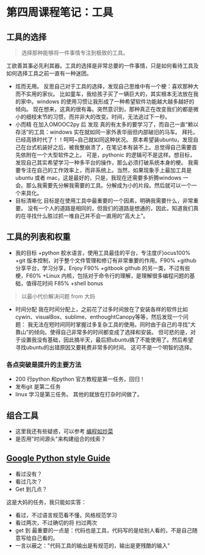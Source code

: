 # 第四周课程笔记：工具

## 工具的选择

> 选择那种能够将一件事情专注到极致的工具。

工欲善其事必先利其器。工具的选择是非常总要的一件事情，只是如何看待工具及如何选择工具之前一直有一种迷团。

- 炫而无用。
反思自己对于工具的选择，发现自己思维中有一个梗：喜欢那种大而不实用的家伙。
比如童车，我给孩子买了一辆巨大的，其实根本无法放在我的家中。windows 的使用习惯让我形成了一种希望软件功能越大越多越好的倾向。
现在想来，这真的很有毒。突然意识到，那种真正在改变我们的都是微小的细枝末节的习惯，而并非大的改变。时间，无法逃过下一秒。
- 小而精
在加入OMOOC2py 后 发现 真的有太多的要学习了，而自己一直“赖以存活”的工具：windows 实在就如同一家外表华丽但内部破旧的马车。
拜托，已经高铁时代了！！呵呵~自己就如同这种状况。
原本希望装ubuntu，发现自己在台式机装好之后，被我整崩溃了，在笔记本有装不上。总觉得自己需要首先依附在一个大型软件之上。
可是，pythonic 的逻辑可不是这样。想目标，发现自己其实希望学习一种多平台的操作，那么必须打破系统本身的梗。
我需要专注在自己的工作效率上，而非系统上。当然，如果现象手上最加工具是ubuntu 或者 mac，这是最好的，只是，我现在还需要多折腾windows
一会。那么我需要先分解我需要的工具。分解成为小的片段。然后就可以一个一个来具化。
- 目标清晰化
目标是在使用工具中最重要的一个因素，明确我需要什么，非常重要。
没有一个人的道路是相同的，但我们的道路是想通的，因此，知道我们真的在寻找什么胜过抓一堆自己并不会一直用的“高大上”。

## 工具的列表和权重
- 我的目标
     +python 胶水语言，使用工具最佳的平台，专注度(F)ocus100%
	 +git 版本控制，对于整个文件管理和修订有非常重要的作用。F90%
	 +github 分享平台，学习分享，Enjoy F90%
	 +gitbook github 的另一类，不过有些梗，F60%
	 +Linux 内核，包括对于命令行的理解，是理解很多编程问题的基础，值得花时间 F85%
     +shell bonus

> 以最小代价解决问题 from 大妈

- 时间分配
我在时间分配上，之前花了过多时间放在了安装各样的软件比如cywin、visualBox、sublime、enthoughtCanopy等等，然后发现一个问题：
我无法在短时间同时掌握过多复杂工具的使用。同时由于自己的寻找"大靠山"的倾向。使得自己非常多的时间都变成了选择和安装。
但可悲的是，对于设置我没有基础，因此搞半天，最后把ubuntu搞了不能使用了。然后希望寻找ubuntu的出错原因又要耗费非常多的时间。
这可不是一个明智的选择。
### 各点突破是提升的主要方法
- 200 行python 和python 官方教程是第一任务，回归！
- 发布git 是第二任务
- linux 学习是第三任务。
其他的就放在打杂时间做了。

## 组合工具
- 这里我还有些疑惑，可以参考 [编程如炒菜](http://tonyyet.github.io/programming-is-like-cooking/)
- 是否用"时间源头"来构建组合的线索？

## [Google Python style Guide ](http://zh-google-styleguide.readthedocs.org/en/latest/google-python-styleguide/contents/)
- 看过没有？
- 看过几次？
- Get 到几点？

这是大妈的任务，我只能如实答：
- 看过，不过语言规范看不懂，风格规范学习
- 看过两次，不过确切的将 扫过两次
- get 到 最重要的一点是：代码也是工具，代码写的是给别人看的，不是自己随意写给自己看的。
- 一言以蔽之："代码工具的输出是有规范的，输出是更残酷的输入"
